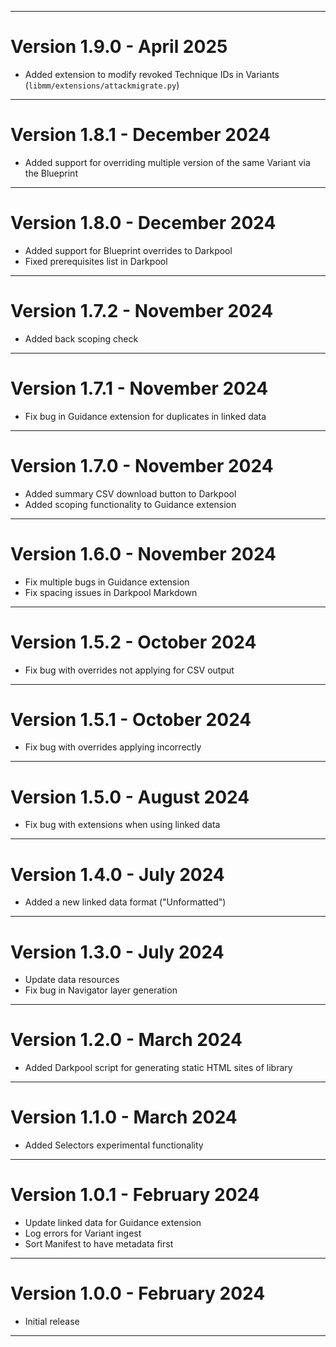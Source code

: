 ***

# Version 1.9.0 - April 2025

- Added extension to modify revoked Technique IDs in Variants (`libmm/extensions/attackmigrate.py`)

***

# Version 1.8.1 - December 2024

- Added support for overriding multiple version of the same Variant via the Blueprint

***

# Version 1.8.0 - December 2024

- Added support for Blueprint overrides to Darkpool
- Fixed prerequisites list in Darkpool

***

# Version 1.7.2 - November 2024

- Added back scoping check

***

# Version 1.7.1 - November 2024

- Fix bug in Guidance extension for duplicates in linked data

***

# Version 1.7.0 - November 2024

- Added summary CSV download button to Darkpool
- Added scoping functionality to Guidance extension

***

# Version 1.6.0 - November 2024

- Fix multiple bugs in Guidance extension
- Fix spacing issues in Darkpool Markdown

***

# Version 1.5.2 - October 2024

- Fix bug with overrides not applying for CSV output

***

# Version 1.5.1 - October 2024

- Fix bug with overrides applying incorrectly 

***

# Version 1.5.0 - August 2024

- Fix bug with extensions when using linked data

***

# Version 1.4.0 - July 2024

- Added a new linked data format ("Unformatted") 

***

# Version 1.3.0 - July 2024

- Update data resources
- Fix bug in Navigator layer generation

***

# Version 1.2.0 - March 2024

- Added Darkpool script for generating static HTML sites of library

***

# Version 1.1.0 - March 2024

- Added Selectors experimental functionality

***

# Version 1.0.1 - February 2024

- Update linked data for Guidance extension
- Log errors for Variant ingest
- Sort Manifest to have metadata first

***

# Version 1.0.0 - February 2024

- Initial release

***

